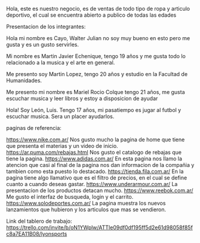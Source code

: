 Hola, este es nuestro negocio, es de ventas de todo tipo de ropa y articulo deportivo, el cual se encuentra abierto a publico de todas las edades


Presentacion de los integrantes:

Hola mi nombre es Cayo, Walter Julian no soy muy bueno en esto pero me gusta y es un gusto servirles.

Mi nombre es Martin Javier Echenique, tengo 19 años y me gusta todo lo relacionado a la musica y el arte en general.

Me presento soy Martin Lopez, tengo 20 años y estudio en la Facultad de Humanidades.

Me presento mi nombre es Mariel Rocio Colque tengo 21 años, me gusta escuchar musica y leer libros y estoy a disposicion de ayudar 

Hola! Soy León, Luis. Tengo 17 años, mi pasatiempo es jugar al futbol y escuchar musica. Sera un placer ayudarlos.

paginas de referencia:

https://www.nike.com.ar/ Nos gusto mucho la pagina de home que tiene que presenta el materias y un video de inicio.
https://ar.puma.com/rebajas.html Nos gusto el catalogo de rebajas que tiene la pagina.
https://www.adidas.com.ar/ En esta pagina nos llamo la atencion que casi al final de la pagina nos dan informacion de la compañia y tambien como esta puesto lo destacado.
https://tienda.fila.com.ar/ En la pagina tiene algo llamativo que es el filtro de precios, en el cual se define cuanto a cuando deseas gastar.
https://www.underarmour.com.ar/ La presentacion de los productos detacan mucho.
https://www.reebok.com.ar/ Me gusto el interfaz de busqueda, login y el carrito.
https://www.solodeportes.com.ar/ La pagina muestra los nuevos lanzamientos que hubieron y los articulos que mas se vendieron.


Link del tablero de trabajo: https://trello.com/invite/b/oN1YWplw/ATTIe09df0df195ff5d2e61d98058f85fc8a7EA11B08/lyonsports